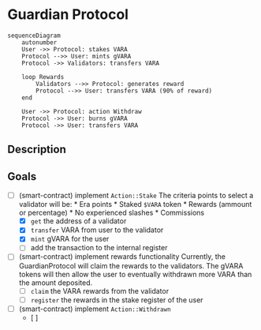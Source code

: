 # Guardian Protocol

```mermaid
sequenceDiagram
    autonumber
    User ->> Protocol: stakes VARA
    Protocol -->> User: mints gVARA
    Protocol ->> Validators: transfers VARA

    loop Rewards
        Validators -->> Protocol: generates reward
        Protocol -->> User: transfers VARA (90% of reward)
    end

    User ->> Protocol: action Withdraw
    Protocol ->> User: burns gVARA
    Protocol ->> User: transfers VARA
```

## Description

## Goals

- [ ] (smart-contract) implement `Action::Stake`
    The criteria points to select a validator will be:
        * Era points
        * Staked `$VARA` token
        * Rewards (ammount or percentage)
        * No experienced slashes
        * Commissions
    - [x] `get` the address of a validator
    - [x] `transfer` VARA from user to the validator
    - [x] `mint` gVARA for the user
    - [ ] add the transaction to the internal register
- [ ] (smart-contract) implement rewards functionality
    Currently, the GuardianProtocol will claim the rewards
    to the validators. The gVARA tokens will then allow the user to
    eventually withdrawn more VARA than the amount deposited.
    - [ ] `claim` the VARA rewards from the validator
    - [ ] `register` the rewards in the stake register of the user
- [ ] (smart-contract) implement `Action::Withdrawn`
    - [ ] 

